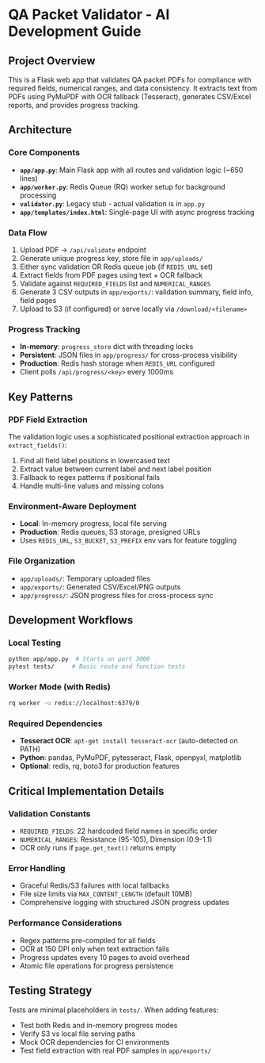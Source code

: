 # QA Packet Validator - AI Development Guide

## Project Overview
This is a Flask web app that validates QA packet PDFs for compliance with required fields, numerical ranges, and data consistency. It extracts text from PDFs using PyMuPDF with OCR fallback (Tesseract), generates CSV/Excel reports, and provides progress tracking.

## Architecture

### Core Components
- **`app/app.py`**: Main Flask app with all routes and validation logic (~650 lines)
- **`app/worker.py`**: Redis Queue (RQ) worker setup for background processing  
- **`validator.py`**: Legacy stub - actual validation is in `app.py`
- **`app/templates/index.html`**: Single-page UI with async progress tracking

### Data Flow
1. Upload PDF → `/api/validate` endpoint
2. Generate unique progress key, store file in `app/uploads/`
3. Either sync validation OR Redis queue job (if `REDIS_URL` set)
4. Extract fields from PDF pages using text + OCR fallback
5. Validate against `REQUIRED_FIELDS` list and `NUMERICAL_RANGES`
6. Generate 3 CSV outputs in `app/exports/`: validation summary, field info, field pages
7. Upload to S3 (if configured) or serve locally via `/download/<filename>`

### Progress Tracking
- **In-memory**: `progress_store` dict with threading locks
- **Persistent**: JSON files in `app/progress/` for cross-process visibility
- **Production**: Redis hash storage when `REDIS_URL` configured
- Client polls `/api/progress/<key>` every 1000ms

## Key Patterns

### PDF Field Extraction
The validation logic uses a sophisticated positional extraction approach in `extract_fields()`:
1. Find all field label positions in lowercased text
2. Extract value between current label and next label position
3. Fallback to regex patterns if positional fails
4. Handle multi-line values and missing colons

### Environment-Aware Deployment
- **Local**: In-memory progress, local file serving
- **Production**: Redis queues, S3 storage, presigned URLs
- Uses `REDIS_URL`, `S3_BUCKET`, `S3_PREFIX` env vars for feature toggling

### File Organization
- `app/uploads/`: Temporary uploaded files
- `app/exports/`: Generated CSV/Excel/PNG outputs  
- `app/progress/`: JSON progress files for cross-process sync

## Development Workflows

### Local Testing
```bash
python app/app.py  # Starts on port 3000
pytest tests/     # Basic route and function tests
```

### Worker Mode (with Redis)
```bash
rq worker -u redis://localhost:6379/0
```

### Required Dependencies
- **Tesseract OCR**: `apt-get install tesseract-ocr` (auto-detected on PATH)
- **Python**: pandas, PyMuPDF, pytesseract, Flask, openpyxl, matplotlib
- **Optional**: redis, rq, boto3 for production features

## Critical Implementation Details

### Validation Constants
- `REQUIRED_FIELDS`: 22 hardcoded field names in specific order
- `NUMERICAL_RANGES`: Resistance (95-105), Dimension (0.9-1.1)
- OCR only runs if `page.get_text()` returns empty

### Error Handling
- Graceful Redis/S3 failures with local fallbacks
- File size limits via `MAX_CONTENT_LENGTH` (default 10MB)
- Comprehensive logging with structured JSON progress updates

### Performance Considerations  
- Regex patterns pre-compiled for all fields
- OCR at 150 DPI only when text extraction fails
- Progress updates every 10 pages to avoid overhead
- Atomic file operations for progress persistence

## Testing Strategy
Tests are minimal placeholders in `tests/`. When adding features:
- Test both Redis and in-memory progress modes
- Verify S3 vs local file serving paths  
- Mock OCR dependencies for CI environments
- Test field extraction with real PDF samples in `app/exports/`